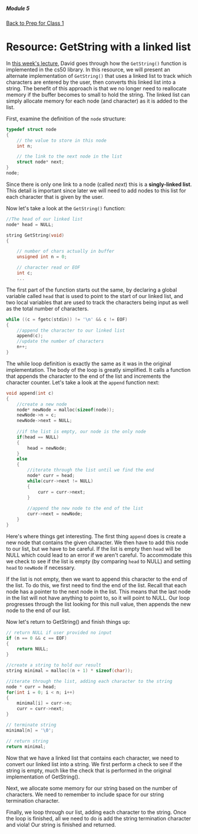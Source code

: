##### Module 5
[Back to Prep for Class 1](../../class1-prep)
# Resource: GetString with a linked list

In [this week's lecture](http://cdn.cs50.net/2015/fall/lectures/5/m/notes5m/notes5m.html#cs50_library), David goes through how the `GetString()` function is implemented in the cs50 library. In this resource, we will present an alternate implementation of `GetString()` that uses a linked list to track which characters are entered by the user, then converts this linked list into a string. The benefit of this approach is that we no longer need to reallocate memory if the buffer becomes to small to hold the string. The linked list can simply allocate memory for each node (and character) as it is added to the list.

First, examine the definition of the `node` structure:

```c
typedef struct node
{
    // the value to store in this node
    int n;

    // the link to the next node in the list
    struct node* next;
}
node;
```

Since there is only one link to a node (called *next*) this is a **singly-linked list**. This detail is important since later we will need to add nodes to this list for each character that is given by the user.

Now let's take a look at the `GetString()` function:

```c
//The head of our linked list
node* head = NULL;

string GetString(void)
{

    // number of chars actually in buffer
    unsigned int n = 0;

    // character read or EOF
    int c;
	...
```

The first part of the function starts out the same, by declaring a global variable called `head` that is used to point to the start of our linked list, and two local variables that are used to track the characters being input as well as the total number of characters.

```c
while ((c = fgetc(stdin)) != '\n' && c != EOF)
{
	//append the character to our linked list
	append(c);
	//update the number of characters
	n++;
}
```

The while loop definition is exactly the same as it was in the original implementation. The body of the loop is greatly simplified. It calls a function that appends the character to the end of the list and increments the character counter. Let's take a look at the `append` function next:

```c
void append(int c)
{
    //create a new node
    node* newNode = malloc(sizeof(node));
    newNode->n = c;
    newNode->next = NULL;
    
    //if the list is empty, our node is the only node
    if(head == NULL)
    {
        head = newNode;
    }
    else
    {
        //iterate through the list until we find the end
        node* curr = head;
        while(curr->next != NULL)
        {
            curr = curr->next;
        }
        
        //append the new node to the end of the list
        curr->next = newNode;
    }
}
```

Here's where things get interesting. The first thing `append` does is create a new node that contains the given character. We then have to add this node to our list, but we have to be careful. If the list is empty then `head` will be NULL which could lead to an error if we aren't careful. To accommodate this we check to see if the list is empty (by comparing `head` to NULL) and setting `head` to `newNode` if necessary.

If the list is not empty, then we want to append this character to the end of the list. To do this, we first need to find the end of the list. Recall that each node has a pointer to the next node in the list. This means that the last node in the list will not have anything to point to, so it will point to NULL. Our loop progresses through the list looking for this null value, then appends the new node to the end of our list.

Now let's return to GetString() and finish things up:

```c
// return NULL if user provided no input
if (n == 0 && c == EOF)
{
	return NULL;
}

//create a string to hold our result
string minimal = malloc((n + 1) * sizeof(char));

//iterate through the list, adding each character to the string
node * curr = head;
for(int i = 0; i < n; i++)
{
	minimal[i] = curr->n;
	curr = curr->next;
}

// terminate string
minimal[n] = '\0';

// return string
return minimal;
```

Now that we have a linked list that contains each character, we need to convert our linked list into a string. We first perform a check to see if the string is empty, much like the check that is performed in the original implementation of GetString().

Next, we allocate some memory for our string based on the number of characters. We need to remember to include space for our string termination character.

Finally, we loop through our list, adding each character to the string. Once the loop is finished, all we need to do is add the string termination character and viola! Our string is finished and returned.
